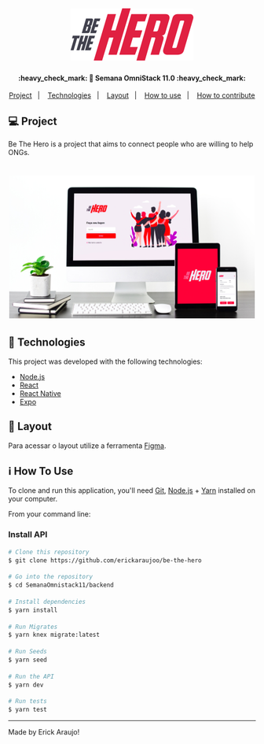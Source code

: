 <h1 align="center">
    <img alt="BeTheHero" title="#BeTheHero" src=".github/logo.svg" width="250px" />
</h1>

<h4 align="center"> 
	:heavy_check_mark: 🚀 Semana OmniStack 11.0 :heavy_check_mark:
</h4>
<p align="center">
  <a href="#-project">Project</a>&nbsp;&nbsp;&nbsp;|&nbsp;&nbsp;&nbsp;
  <a href="#rocket-Technologies">Technologies</a>&nbsp;&nbsp;&nbsp;|&nbsp;&nbsp;&nbsp;
  <a href="#-layout">Layout</a>&nbsp;&nbsp;&nbsp;|&nbsp;&nbsp;&nbsp;
  <a href="#-how-to-use">How to use</a>&nbsp;&nbsp;&nbsp;|&nbsp;&nbsp;&nbsp;
  <a href="#-how-to-contribute">How to contribute</a>
</p>

## 💻 Project

Be The Hero is a project that aims to connect people who are willing to help ONGs.

<h1 align="center">
    <img alt="Login-Page" title="Login-Page" src=".github/preview.jpg" width="500px" />
</h1>


## :rocket: Technologies

This project was developed with the following technologies:

- [Node.js](https://nodejs.org/en/) 
- [React](https://reactjs.org)
- [React Native](https://facebook.github.io/react-native/)
- [Expo](https://expo.io/)

## 🔖 Layout

Para acessar o layout utilize a ferramenta [Figma](https://www.figma.com/file/2C2yvw7jsCOGmaNUDftX9n/Be-The-Hero---OmniStack-11?node-id=0%3A1).

## :information_source: How To Use

To clone and run this application, you'll need [Git](https://git-scm.com), [Node.js](https://nodejs.org/en/) + [Yarn](https://yarnpkg.com/) installed on your computer.

From your command line:

### Install API
```bash
# Clone this repository
$ git clone https://github.com/erickaraujoo/be-the-hero

# Go into the repository
$ cd SemanaOmnistack11/backend

# Install dependencies
$ yarn install

# Run Migrates
$ yarn knex migrate:latest 

# Run Seeds
$ yarn seed

# Run the API
$ yarn dev

# Run tests
$ yarn test
```

--- 

Made by Erick Araujo!